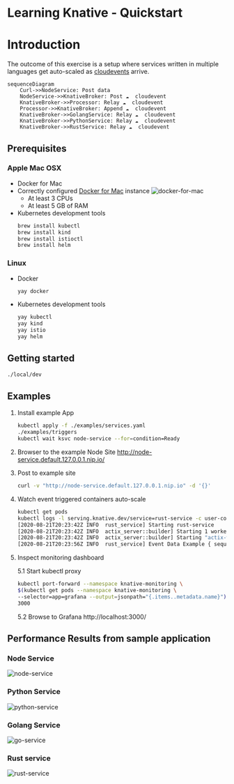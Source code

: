 # Learning Knative - Quickstart

# Introduction

The outcome of this exercise is a setup where services written in multiple languages get auto-scaled as [cloudevents](https://cloudevents.io/) arrive.


```mermaid
sequenceDiagram
    Curl->>NodeService: Post data
    NodeService->>KnativeBroker: Post ☁  cloudevent
    KnativeBroker->>Processor: Relay ☁  cloudevent
    Processor->>KnativeBroker: Append ☁  cloudevent
    KnativeBroker->>GolangService: Relay ☁  cloudevent
    KnativeBroker->>PythonService: Relay ☁  cloudevent
    KnativeBroker->>RustService: Relay ☁  cloudevent
```

## Prerequisites

### Apple Mac OSX

- Docker for Mac
- Correctly configured [Docker for Mac](https://docs.docker.com/docker-for-mac/install/) instance
  ![docker-for-mac](./docs/images/docker-desktop.png)
  - At least 3 CPUs
  - At least 5 GB of RAM
- Kubernetes development tools
  ```bash
  brew install kubectl
  brew install kind
  brew install istioctl
  brew install helm
  ```

### Linux

- Docker
  ```bash
  yay docker
  ```
- Kubernetes development tools
  ```bash
  yay kubectl
  yay kind
  yay istio
  yay helm
  ```

## Getting started

```bash
./local/dev

```

## Examples

1. Install example App
    ```bash
    kubectl apply -f ./examples/services.yaml
    ./examples/triggers
    kubectl wait ksvc node-service --for=condition=Ready
    ```
2. Browser to the example Node Site http://node-service.default.127.0.0.1.nip.io/
3. Post to example site
    ```bash
    curl -v "http://node-service.default.127.0.0.1.nip.io" -d '{}'
    ```
4. Watch event triggered containers auto-scale
    ```bash
    kubectl get pods
    kubectl logs -l serving.knative.dev/service=rust-service -c user-container -f
    [2020-08-21T20:23:42Z INFO  rust_service] Starting rust-service
    [2020-08-21T20:23:42Z INFO  actix_server::builder] Starting 1 workers
    [2020-08-21T20:23:42Z INFO  actix_server::builder] Starting "actix-web-service-127.0.0.1:9000" service on 127.0.0.1:9000
    [2020-08-21T20:23:56Z INFO  rust_service] Event Data Example { sequence: 99, message: "hello from node-service - Handled by 0 - hello from go-service" }
    ```
5. Inspect monitoring dashboard

    5.1 Start kubectl proxy
    ```bash
    kubectl port-forward --namespace knative-monitoring \
    $(kubectl get pods --namespace knative-monitoring \
    --selector=app=grafana --output=jsonpath="{.items..metadata.name}") \
    3000
    ```
    5.2 Browse to Grafana http://localhost:3000/

## Performance Results from sample application

### Node Service
![node-service](./docs/images/node-service.png)

### Python Service
![python-service](./docs/images/python-service.png)

### Golang Service
![go-service](./docs/images/golang-service.png)

### Rust service
![rust-service](./docs/images/rust-service.png)

